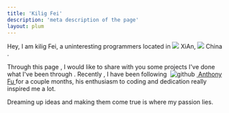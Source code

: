 ```yaml
---
title: 'Kilig Fei'
description: 'meta description of the page'
layout: plum
---
```


<!-- Content of the page -->

Hey, I am kilig Fei, a uninteresting programmers located in <img style="display:inline-block" src='https://api.iconify.design/mi:location.svg?color=%23888888' art='location' /> XiAn,
<img style="display:inline-block" src='https://api.iconify.design/openmoji:flag-china.svg' art='flag-china'  /> China .

Through this page , I would like to share with you some projects I've done what I've been through .
Recently , I have been following <a href="https://github.com/antfu" target='_blank'>
<img alt='github' src='https://api.iconify.design/iconoir:github.svg?color=%23888888' style='display:inline-block;margin:0 4px' />
Anthony Fu
</a> for a couple months, his enthusiasm to coding and dedication really inspired me a lot.

Dreaming up ideas and making them come true is where my passion lies.

<br />
<br />
<br />
<br />
<br />
<br />
<br />
<br />
<br />
